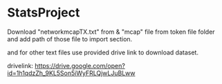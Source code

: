 # StatsProject

Download "networkmcapTX.txt" from  & "mcap" file from token file folder
and add path of those file to import section.

and for other text files use provided drive link to download dataset.

drivelink: https://drive.google.com/open?id=1h1qdzZh_9KL5Son5iWyFRLQjwLJuBLww
